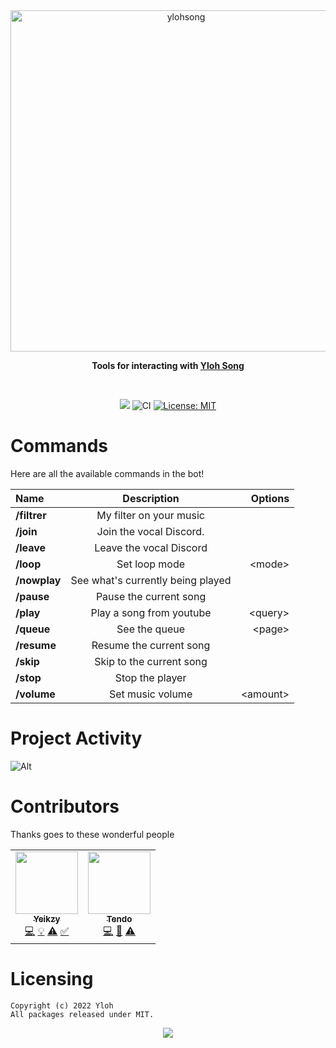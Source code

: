 <div align="center">
    <img src="https://github.com/yloh-net/YlohSong/blob/main/workflows/readme-header.png" width="546" alt="ylohsong"/>
    <p><b>Tools for interacting with <a href="https://discord.com/api/oauth2/authorize?client_id=828562428828188672&permissions=8&scope=bot%20applications.commands">Yloh Song</a></b></p>  
    <br />
    <p>
        <a href="https://discord.gg/tendo"><img src="https://img.shields.io/discord/743972591827419157.svg?label=&logo=discord&logoColor=ffffff&color=7389D8&labelColor=6A7EC2 "></a>
        <img src="https://github.com/yloh-net/YlohSong/blob/main/workflows/badge.svg" alt="CI">
        <a href="https://opensource.org/licenses/MIT"><img src="https://img.shields.io/badge/License-MIT-yellow.svg" alt="License: MIT"></a><br>
    </p>
</div>

# Commands

Here are all the available commands in the bot!

|      Name      |            Description             |  Options  |
|:---------------|:----------------------------------:|----------:|
|   **/filtrer**    |      My filter on your music       |           |
|   **/join**   |      Join the vocal Discord.      |           |
|  **/leave**  |     Leave the vocal Discord      |    |
|   **/loop**    |           Set loop mode            |  \<mode>  |
|    **/nowplay**     | See what's currently being played  |           |
|   **/pause**   |       Pause the current song       |           |
|   **/play**    |      Play a song from youtube      | \<query>  |
|   **/queue**   |           See the queue            |  \<page>  |
|  **/resume**   |      Resume the current song       |           |
|   **/skip**    |      Skip to the current song      |           |
|   **/stop**    |          Stop the player           |           |
|  **/volume**   |          Set music volume          | \<amount> |


# Project Activity

![Alt](https://repobeats.axiom.co/api/embed/3c0256c33ea69e2ac3e7836223eb8ea35e7e1945.svg "Repobeats analytics image")

# Contributors

Thanks goes to these wonderful people

<!-- ALL-CONTRIBUTORS-LIST:START - Do not remove or modify this section -->
<!-- prettier-ignore-start -->
<!-- markdownlint-disable -->
<table>
  <tr>
    <td align="center"><a href="https://github.com/Yeikzy"><img src="https://avatars.githubusercontent.com/u/48528776?v=4?s=100" width="100px;" alt=""/><br /><sub><b>Yeikzy</b></sub></a><br /><a href="https://github.com/yloh-net/YlohSong" title="Code">💻</a> <a href="#example-Yeikzy" title="Examples">💡</a> <a href="https://github.com/yloh-net/YlohSong/pulls" title="Tests">⚠️</a> <a href="#tutorial-Yeikzy" title="Tutorials">✅</a></td>
    <td align="center"><a href="https://github.com/TendoXT"><img src="https://avatars.githubusercontent.com/u/75258316?v=4?s=100" width="100px;" alt=""/><br /><sub><b>Tendo</b></sub></a><br /><a href="https://github.com/yloh-net/YlohSong" title="Code">💻</a> <a href="#ideas-tendo" title="Ideas, Planning, & Feedback">🤔</a> <a href="https://github.com/yloh-net/YlohSong/pulls" title="Tests">⚠️</a></td>
  </tr>
</table>

<!-- markdownlint-restore -->
<!-- prettier-ignore-end -->

<!-- ALL-CONTRIBUTORS-LIST:END -->

# Licensing 
```
Copyright (c) 2022 Yloh 
All packages released under MIT.
```

<div align="center">
   <a href="https://github.com/yloh-net/wiki/blob/main/.github/workflows/ylohsong-banner.png" target="_blank"><img src="https://github.com/yloh-net/wiki/blob/main/.github/workflows/ylohsong-banner.png" align="center" /></a>
</div>
